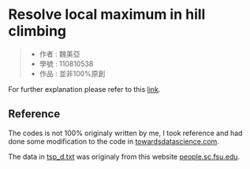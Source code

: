 # Resolve local maximum in hill climbing
> * 作者 : 魏美亞
> * 學號 : 110810538
> * 作品 : 並非100%原創

For further explanation please refer to this [link](https://github.com/NubletZ/myNotes/blob/master/allNotes/AI-110/Week3.md).

## Reference
The codes is not 100% originaly written by me, I took reference and had done some modification to the code in [towardsdatascience.com](https://towardsdatascience.com/how-to-implement-the-hill-climbing-algorithm-in-python-1c65c29469de). 


The data in [tsp_d.txt](./tsp_d.txt) was originaly from this website [people.sc.fsu.edu](https://people.sc.fsu.edu/~jburkardt/datasets/tsp/tsp.html).